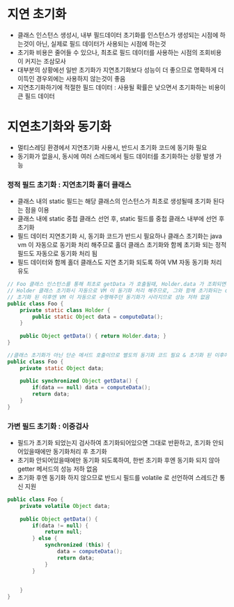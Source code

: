 # 지연 초기화
* 클래스 인스턴스 생성시, 내부 필드데이터 초기화를 인스턴스가 생성되는 시점에 하는것이 아닌, 실제로 필드 데이터가 사용되는 시점에 하는것
* 초기화 비용은 줄어들 수 있으나, 최초로 필드 데이터를 사용하는 시점의 조회비용이 커지는 조삼모사 
* 대부분의 상황에선 일반 초기화가 지연초기화보다 성능이 더 좋으므로 명확하게 더 이득인 경우외에는 사용하지 않는것이 좋음
* 지연초기화하기에 적절한 필드 데이터 : 사용될 확률은 낮으면서 초기화하는 비용이 큰 필드 데이터

# 지연초기화와 동기화
* 멀티스레딩 환경에서 지연초기화 사용시, 반드시 초기화 코드에 동기화 필요
* 동기화가 없을시, 동시에 여러 스레드에서 필드 데이터를 초기화하는 상황 발생 가능

### 정적 필드 초기화 : 지연초기화 홀더 클래스
* 클래스 내의 static 필드는 해당 클래스의 인스턴스가 최초로 생성될때 초기화 된다는 점을 이용
* 클래스 내에 static 중첩 클래스 선언 후, static 필드를 중첩 클래스 내부에 선언 후 초기화
* 필드 데이터 지연초기화 시, 동기화 코드가 반드시 필요하나 클래스 초기화는 java vm 이 자동으로 동기화 처리 해주므로 홀더 클래스 초기화와 함께 초기화 되는 정적 필드도 자동으로 동기화 처리 됨
* 필드 데이터와 함께 홀더 클래스도 지연 초기화 되도록 하여 VM 자동 동기화 처리 유도

```java
// Foo 클래스 인스턴스를 통해 최초로 getData 가 호출될때, Holder.data 가 조회되면서, 그때 비로소 Holder 클래스가 초기화되며 data 값 초기화
// Holder 클래스 초기화시 자동으로 VM 이 동기화 처리 해주므로, 그와 함께 초기화되는 data 또한 동기화 처리됨
// 초기화 된 이후엔 VM 이 자동으로 수행해주던 동기화가 사라지므로 성능 저하 없음
public class Foo {
	private static class Holder {
		public static Object data = computeData(); 
	}
	
	public Object getData() { return Holder.data; }
}

//클래스 초기화가 아닌 단순 메서드 호출이므로 별도의 동기화 코드 필요 & 초기화 된 이후에도 계속 동기화 처리되어 성능 저하 발생 
public class Foo {
	private static Object data; 
	
	public synchronized Object getData() {
		if(data == null) data = computeData();
		return data; 
	}
}
```  

### 가변 필드 초기화 : 이중검사
* 필드가 초기화 되었는지 검사하여 초기화되어있으면 그대로 반환하고, 초기화 안되어있을때에만 동기화처리 후 초기화
* 초기화 안되어있을때에만 동기화 되도록하여, 한번 초기화 후엔 동기화 되지 않아 getter 메서드의 성능 저하 없음
* 초기화 후엔 동기화 하지 않으므로 반드시 필드를 volatile 로 선언하여 스레드간 통신 지원
```java
public class Foo {
	private volatile Object data;
	
	public Object getData() {
		if(data != null) {
			return null;
		} else {
			synchronized (this) {
				data = computeData();
				return data;
			}
		}
		
		
	}
}
```